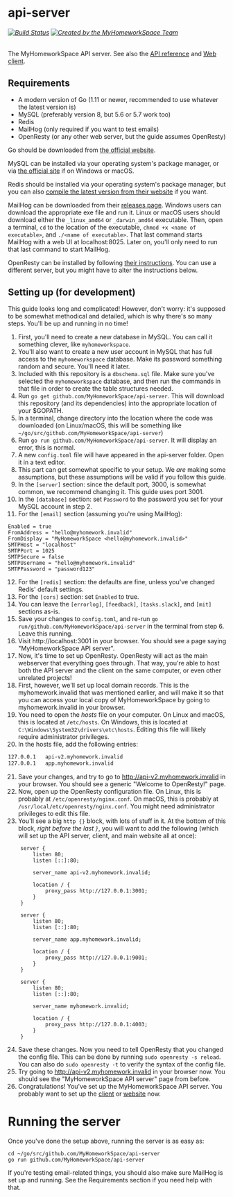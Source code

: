 # api-server
###### [![Build Status](https://travis-ci.org/MyHomeworkSpace/api-server.svg?branch=master)](https://travis-ci.org/MyHomeworkSpace/api-server) [![Created by the MyHomeworkSpace Team](https://img.shields.io/badge/Created%20by-MyHomeworkSpace%20Team-3698dc.svg)](https://github.com/MyHomeworkSpace)
The MyHomeworkSpace API server. See also the [API reference](https://support.myhomework.space/apireference) and [Web client](https://github.com/MyHomeworkSpace/client).

## Requirements
* A modern version of Go (1.11 or newer, recommended to use whatever the latest version is)
* MySQL (preferably version 8, but 5.6 or 5.7 work too)
* Redis
* MailHog (only required if you want to test emails)
* OpenResty (or any other web server, but the guide assumes OpenResty)

Go should be downloaded from [the official website](https://golang.org/dl/).

MySQL can be installed via your operating system's package manager, or via [the official site](https://dev.mysql.com/downloads/mysql/) if on Windows or macOS.

Redis should be installed via your operating system's package manager, but you can also [compile the latest version from their website](https://redis.io/) if you want.

MailHog can be downloaded from their [releases page](https://github.com/mailhog/MailHog/releases/v1.0.0). Windows users can download the appropriate exe file and run it. Linux or macOS users should download either the `_linux_amd64` or `_darwin_amd64` executable. Then, open a terminal, `cd` to the location of the executable, `chmod +x <name of executable>`, and `./<name of executable>`. That last command starts MailHog with a web UI at localhost:8025. Later on, you'll only need to run that last command to start MailHog.

OpenResty can be installed by following [their instructions](https://openresty.org/en/download.html). You can use a different server, but you might have to alter the instructions below.

## Setting up (for development)
This guide looks long and complicated! However, don't worry: it's supposed to be somewhat methodical and detailed, which is why there's so many steps. You'll be up and running in no time!

1. First, you'll need to create a new database in MySQL. You can call it something clever, like `myhomeworkspace`.
2. You'll also want to create a new user account in MySQL that has full access to the `myhomeworkspace` database. Make its password something random and secure. You'll need it later.
3. Included with this repository is a `dbschema.sql` file. Make sure you've selected the `myhomeworkspace` database, and then run the commands in that file in order to create the table structures needed.
4. Run `go get github.com/MyHomeworkSpace/api-server`. This will download this repository (and its dependencies) into the appropriate location of your $GOPATH.
5. In a terminal, change directory into the location where the code was downloaded (on Linux/macOS, this will be something like `~/go/src/github.com/MyHomeworkSpace/api-server`)
6. Run `go run github.com/MyHomeworkSpace/api-server`. It will display an error, this is normal.
7. A new `config.toml` file will have appeared in the api-server folder. Open it in a text editor.
8. This part can get somewhat specific to your setup. We _are_ making some assumptions, but these assumptions will be valid if you follow this guide.
9. In the `[server]` section: since the default port, 3000, is somewhat common, we recommend changing it. This guide uses port 3001.
10. In the `[database]` section: set `Password` to the password you set for your MySQL account in step 2.
11. For the `[email]` section (assuming you're using MailHog):
```
Enabled = true
FromAddress = "hello@myhomework.invalid"
FromDisplay = "MyHomeworkSpace <hello@myhomework.invalid>"
SMTPHost = "localhost"
SMTPPort = 1025
SMTPSecure = false
SMTPUsername = "hello@myhomework.invalid"
SMTPPassword = "password123"
```
12. For the `[redis]` section: the defaults are fine, unless you've changed Redis' default settings.
13. For the `[cors]` section: set `Enabled` to true.
14. You can leave the `[errorlog]`, `[feedback]`, `[tasks.slack]`, and `[mit]` sections as-is.
15. Save your changes to `config.toml`, and re-run `go run/github.com/MyHomeworkSpace/api-server` in the terminal from step 6. Leave this running.
16. Visit http://localhost:3001 in your browser. You should see a page saying "MyHomeworkSpace API server".
17. Now, it's time to set up OpenResty. OpenResty will act as the main webserver that everything goes through. That way, you're able to host both the API server and the client on the same computer, or even other unrelated projects!
18. First, however, we'll set up local domain records. This is the myhomework.invalid that was mentioned earlier, and will make it so that you can access your local copy of MyHomeworkSpace by going to myhomework.invalid in your browser.
19. You need to open the _hosts_ file on your computer. On Linux and macOS, this is located at `/etc/hosts`. On Windows, this is located at `C:\Windows\System32\drivers\etc\hosts`. Editing this file will likely require administrator privileges.
20. In the hosts file, add the following entries:
```127.0.0.1	myhomework.invalid
127.0.0.1	api-v2.myhomework.invalid
127.0.0.1	app.myhomework.invalid
```
21. Save your changes, and try to go to http://api-v2.myhomework.invalid in your browser. You should see a generic "Welcome to OpenResty!" page.
22. Now, open up the OpenResty configuration file. On Linux, this is probably at `/etc/openresty/nginx.conf`. On macOS, this is probably at `/usr/local/etc/openresty/nginx.conf`. You might need administrator privileges to edit this file.
23. You'll see a big `http {}` block, with lots of stuff in it. At the bottom of this block, *right before the last `}`*, you will want to add the following (which will set up the API server, client, and main website all at once):
```
	server {
		listen 80;
		listen [::]:80;

		server_name api-v2.myhomework.invalid;

		location / {
			proxy_pass http://127.0.0.1:3001;
		}
	}

	server {
		listen 80;
		listen [::]:80;

		server_name app.myhomework.invalid;

		location / {
			proxy_pass http://127.0.0.1:9001;
		}
	}

	server {
		listen 80;
		listen [::]:80;

		server_name myhomework.invalid;

		location / {
			proxy_pass http://127.0.0.1:4003;
		}
	}
```
24. Save these changes. Now you need to tell OpenResty that you changed the config file. This can be done by running `sudo openresty -s reload`. You can also do `sudo openresty -t` to verify the syntax of the config file.
25. Try going to http://api-v2.myhomework.invalid in your browser now. You should see the "MyHomeworkSpace API server" page from before.
26. Congratulations! You've set up the MyHomeworkSpace API server. You probably want to set up the [client](https://github.com/MyHomeworkSpace/client) or [website](https://github.com/MyHomeworkSpace/website) now.

# Running the server
Once you've done the setup above, running the server is as easy as:
```
cd ~/go/src/github.com/MyHomeworkSpace/api-server
go run github.com/MyHomeworkSpace/api-server
```
If you're testing email-related things, you should also make sure MailHog is set up and running. See the Requirements section if you need help with that.